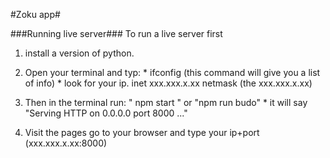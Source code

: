 #Zoku app#

###Running live server###
To run a live server first
  1. install a version of python.

  2. Open your terminal and typ:
    * ifconfig (this command will give you a list of info)
    * look for your ip. inet xxx.xxx.x.xx netmask (the xxx.xxx.x.xx)

  3. Then in the terminal run: " npm start " or "npm run budo"
    * it will say
      "Serving HTTP on 0.0.0.0 port 8000 ..."

  4. Visit the pages go to your browser and type your ip+port (xxx.xxx.x.xx:8000)

